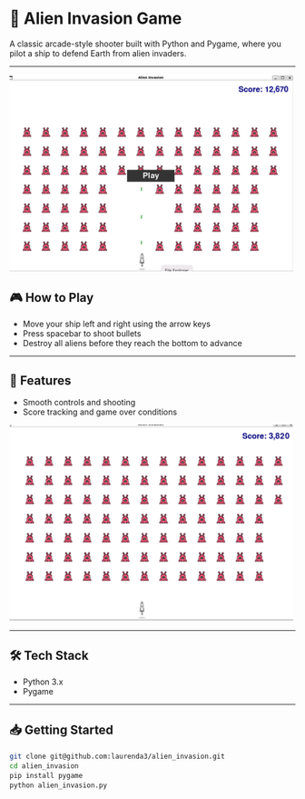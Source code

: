 # 👾 Alien Invasion Game

A classic arcade-style shooter built with Python and Pygame, where you pilot a ship to defend Earth from alien invaders.

---

<img src="images/a2.png" alt="Gameplay Screenshot 1" width="500"/>

## 🎮 How to Play

* Move your ship left and right using the arrow keys
* Press spacebar to shoot bullets
* Destroy all aliens before they reach the bottom to advance

---

## 🚀 Features

* Smooth controls and shooting
* Score tracking and game over conditions

<img src="images/a1.png" alt="Gameplay Screenshot 1" width="500"/>

---

## 🛠 Tech Stack

* Python 3.x
* Pygame

---

## 📥 Getting Started

```bash
git clone git@github.com:laurenda3/alien_invasion.git
cd alien_invasion
pip install pygame
python alien_invasion.py
```
